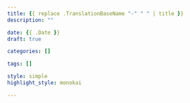 ```yaml
---
title: {{ replace .TranslationBaseName "-" " " | title }}
description: ""

date: {{ .Date }}
draft: true

categories: []

tags: []

style: simple
highlight_style: monokai

---
```


